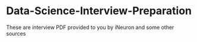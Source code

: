 # Data-Science-Interview-Preparation
These are interview PDF provided to you by iNeuron and some other sources
